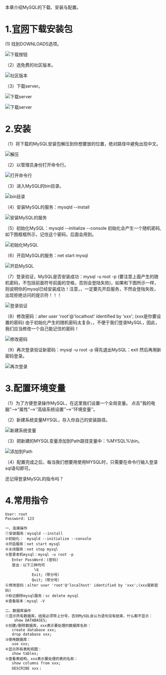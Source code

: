 
本章介绍MySQL的下载、安装与配置。

# 1.[官网](https://www.mysql.com/)下载安装包

(1) 找到DOWNLOADS选项。

![下载按钮](./images/1/1.png)

（2）选免费的社区版本。

![社区版本](./images/1/2.png)

（3）下载server。

![下载server](./images/1/3.png)

![下载server](./images/1/4.png)

# 2.安装

（1）将下载的MySQL安装包解压到你想要放的位置，绝对路径中避免出现中文。

![解压](./images/1/5.png)

（2）以管理员身份打开命令行。

![打开命令行](./images/1/6.png)

（3）进入MySQL的bin目录。

![bin目录](./images/1/7.png)

（4）安装MySQL的服务：mysqld --install

![安装MySQL的服务](./images/1/8.png)

（5）初始化MySQL：mysqld --initialize --console
初始化会产生一个随机密码,如下图框框所示，记住这个密码，后面会用到。

![初始化MySQL](./images/1/9.png)

（6）开启MySQL的服务：net start mysql

![开启MySQL](./images/1/10.png)

（7）登录验证，MySQL是否安装成功：mysql -u root -p
(要注意上面产生的随机密码，不包括前面符号前面的空格，否则会登陆失败)，如果和下图所示一样，则说明你的mysql已经安装成功！注意，，一定要先开启服务，不然会登陆失败，出现拒绝访问的提示符！！！

![登录验证](./images/1/11.png)

（8）修改密码：alter user 'root'@'localhost' identified by 'xxx';   (xxx是你要设置的密码)
由于初始化产生的随机密码太复杂，，不便于我们登录MySQL，因此，我们应当修改一个自己能记住的密码！

![修改密码](./images/1/12.png)

（9）再次登录验证新密码：mysql -u root -p
得先退出MySQL：exit
然后再用新密码登录。

![再次登录](./images/1/13.png)

# 3.配置环境变量

（1）为了方便登录操作MySQL，在这里我们设置一个全局变量。
点击"我的电脑"–>“属性”–>’‘高级系统设置’’–>’‘环境变量’’。

（2）新建系统变量MYSQL，存入你自己的安装路径。

![新建系统变量](./images/1/14.png)

（3）把新建的MYSQL变量添加到Path路径变量中：%MYSQL%\bin。

![添加到Path](./images/1/15.png)

（4）配置完成之后，每当我们想要用使用MYSQL时，只需要在命令行输入登录sql语句即可。

还记得登录MySQL的指令吗？

# 4.常用指令

```mysql
User: root
Password: 123

一、连接操作
①安装服务：mysqld --install
②初始化：　mysqld --initialize --console
③开启服务：net start mysql
④关闭服务：net stop mysql
⑤登录本机mysql：mysql -u root -p
   Enter PassWord：(密码)
   登出：以下三种均可
             \q 
            Exit;（带分号）
            Quit;（带分号）
⑥修改密码：alter user 'root'@'localhost' identified by 'xxx';(xxx是新密码)
⑦标记删除mysql服务：sc delete mysql
⑧查看版本：mysql -V

二、数据库操作
①显示所有数据库，结尾必须带上分号，否则MySQL会认为语句没有结束，什么都不显示：
    show DATABASES; 
②创建/删除数据库，xxx表示要处理的数据库名称：
   create database xxx;
   drop database xxx;
③使用数据库：
   use xxx;
④显示所有表和视图：
   show tables;
⑤查看表结构，xxx表示要处理的表的名称：
   show columns from xxx;
   DESCRIBE xxx；

```
